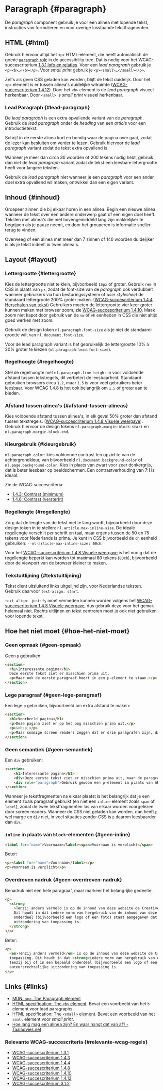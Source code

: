 <!-- @license CC0-1.0 -->

# Paragraph {#paragraph}

De _paragraph_ component gebruik je voor een alinea met lopende tekst, instructies van formulieren en voor overige losstaande tekstfragmenten.

## HTML {#html}

Gebruik hiervoor altijd het `<p>` HTML-element, die heeft automatisch de goede [`paragraph` role](https://w3c.github.io/aria/#paragraph) in de accessibility tree. Dat is nodig voor het WCAG-succescriterium [1.3.1 Info en relaties](/wcag/1..3.1). Voor een _lead paragraph_ gebruik je `<p><b>…</b></p>`. Voor _small print_ gebruik je `<p><small>…</small></p>`.

Zelfs als geen CSS geladen kan worden, blijft de tekst duidelijk. Door het `<p>` element is er tussen alinea's duidelijke witruimte ([WCAG-succescriterium 1.4.12](/wcag/1.4.12)). Door het `<b>` element is de _lead paragraph_ visueel herkenbaar. Door `<small>` is _small print_ visueel herkenbaar.

### Lead Paragraph {#lead-paragraph}

De _lead paragraph_ is een extra opvallende variant van de _paragraph_. Gebruik de _lead paragraph_ onder de _heading_ van een _article_ voor een introductietekst.

Schrijf in de eerste alinea kort en bondig waar de pagina over gaat, zodat de lezer kan besluiten om verder te lezen. Gebruik hiervoor de _lead paragraph_ variant zodat de tekst extra opvallend is.

Wanneer je meer dan circa 30 woorden of 200 tekens nodig hebt, gebruik dan niet de _lead paragraph_ variant zodat de tekst een leesbare lettergrootte heeft voor langere teksten.

Gebruik de _lead paragraph_ niet wanneer je een _paragraph_ voor een ander doel extra opvallend wil maken, ontwikkel dan een eigen variant.

## Inhoud {#inhoud}

Groepeer zinnen die bij elkaar horen in een alinea. Begin een nieuwe alinea wanneer de tekst over een andere onderwerp gaat of een eigen doel heeft. Teksten met alinea's die niet bovengemiddeld lang zijn makkelijker te begrijpen als je pauze neemt, en door het grouperen is informatie sneller terug te vinden.

Overweeg of een alinea met meer dan 7 zinnen of 140 woorden duidelijker is als je tekst indeelt in twee alinea's.

## Layout {#layout}

### Lettergrootte {#lettergrootte}

Kies de lettergrootte niet te klein, bijvoorbeeld `16px` of groter. Gebruik `rem` in CSS in plaats van `px`, zodat de font-size van de _paragraph_ ook verdubbelt wanneer gebruikers via hun besturingssysteem of _user stylesheet_ de standaard lettergroote 200% groter maken. ([WCAG-succescriterium 1.4.4 Herschalen van tekst](/wcag/1.4.4)) Gebruikers moeten de lettergrootte vier keer groter kunnen maken met browser zoom, zie [WCAG-succescriterium 1.4.10](/wcag/1.4.10). Maak zoom niet kapot door gebruik van de `vw` of `vh` eenheden in CSS die niet altijd goed werken met zoom.

Gebruik de design token `nl.paragraph.font-size` als je niet de standaard-grootte wilt van `nl.document.font-size`.

Voor de lead paragraph variant is het gebruikelijk de lettergrootte 10% á 20% groter te kiezen (`nl.paragraph.lead.font-size`).

### Regelhoogte {#regelhoogte}

Stel de regelhoogte met `nl.paragraph.line-height` in voor voldoende afstand tussen tekstregels, dit verbetert de leesbaarheid. Standaard gebruiken browsers circa `1.2`, maar `1.5` is voor veel gebruikers beter leesbaar. Voor WCAG 1.4.8 is het ook belangrijk om `1.5` of groter aan te bieden.

### Afstand tussen alinea's {#afstand-tussen-alineas}

Kies voldoende afstand tussen alinea's, in elk geval 50% groter dan afstand tussen tekstregels. ([WCAG-succescriterium 1.4.8 Visuele weergave](https://www.w3.org/WAI/WCAG21/Understanding/visual-presentation.html)). Gebruik hiervoor de design tokens `nl.paragraph.margin-block-start` en `nl.paragraph.margin-block-end`.

### Kleurgebruik {#kleurgebruik}

`nl.paragraph.color`: kies voldoende contrast ten opzichte van de achtergrondkleur, van bijvoorbeeld `nl.document.background-color` of `nl.page.background-color`. Kies in plaats van zwart voor zeer donkergrijs, dat is beter leesbaar op beeldschermen. Een contrastverhouding van 7:1 is ideaal.

Zie de WCAG-succescriteria:

- [1.4.3: Contrast (minimum)](/wcag/1.4.3)
- [1.4.6: Contrast (versterkt)](https://www.w3.org/WAI/WCAG21/Understanding/contrast-enhanced.html)

### Regellengte {#regellengte}

Zorg dat de lengte van de tekst niet te lang wordt, bijvoorbeeld door deze design token in te stellen: `nl.article.max-inline-size`. De ideale regellengte verschilt per schrift en taal, maar ergens tussen de 50 en 75 tekens voor Nederlands is prima. Je kunt in CSS bijvoorbeeld de `ch` eenheid gebruiken: `--nl-article-max-inline-size: 60ch`.

Voor het [WCAG-succescriterium 1.4.8 Visuele weergave](https://www.w3.org/WAI/WCAG21/Understanding/visual-presentation.html) is het nodig dat de regellengte beperkt kan worden tot maximaal 80 tekens (`80ch`), bijvoorbeeld door de viewport van de browser kleiner te maken.

### Tekstuitlijning {#tekstuitlijning}

Tekst dient uitsluitend links uitgelijnd zijn, voor Nederlandse teksten. Gebruik daarvoor `text-align: start`.

`text-align: justify` moet vermeden kunnen worden volgens het [WCAG-succescriterium 1.4.8 Visuele weergave](https://www.w3.org/WAI/WCAG21/Understanding/visual-presentation.html), dus gebruik deze voor het gemak helemaal niet. Rechts uitlijnen en tekst centreren moet je ook niet gebruiken voor lopende tekst.

## Hoe het niet moet {#hoe-het-niet-moet}

### Geen opmaak {#geen-opmaak}

Geen `p` gebruiken:

```html
<section>
  <h1>Interessante pagina</h1>
  Deze eerste tekst ziet er misschien prima uit.
  <p>Maar ook de eerste paragraaf hoort in een p-element te staan.</p>
</section>
```

### Lege paragraaf {#geen-lege-paragraaf}

Een lege `p` gebruiken, bijvoorbeeld om extra afstand te maken:

```html
<section>
  <h1>Voorbeeld pagina</h1>
  <p>Deze pagina ziet er op het oog misschien prima uit.</p>
  <p>&nbsp;</p>
  <p>Maar sommige screen readers zeggen dat er drie paragrafen zijn, dat is verwarrend.</p>
</section>
```

### Geen semantiek {#geen-semantiek}

Een `div` gebruiken:

```html
<section>
    <h1>Interessante pagina</h1>
    <div>Deze eerste tekst ziet er misschien prima uit, maar de paragraph role ontbreek in de accessibility tree.</div>
    <div role="paragraph">Gebruik gewoon een p-element in plaats van ARIA om de role te verkrijgen.</p>
</section>
```

Wanneer je tekstfragmenten na elkaar plaatst is het belangrijk dat je een element zoals paragraaf gebruikt (en niet een `inline` element zoals `span` of `label`), zodat de twee tekstfragmenten los van elkaar worden voorgelezen door screen readers. Wanneer de CSS niet geladen kan worden, dan heeft `p` wel marge en `div` niet, in veel situaties zonder CSS is `p` daarom leesbaarder dan `div`.

### `inline` in plaats van `block`-elementen {#geen-inline}

```html
<label for="name">Voornaam</label><span>Voornaam is verplicht</span>
```

Beter:

```html
<p><label for="name">Voornaam</label></p>
<p>Voornaam is verplicht</p>
```

### Overdreven nadruk {#geen-overdreven-nadruk}

Benadruk niet een hele paragraaf, maar markeer het belangrijke gedeelte.

```html
<p>
  <strong
    >Tenzij anders vermeld is op de inhoud van deze website de Creative Commons zero verklaring (CC0) van toepassing.
    Dit houdt in dat iedere vorm van hergebruik van de inhoud van deze site is toegestaan, tenzij bij of in een bepaald
    onderdeel (bijvoorbeeld een logo of een foto) staat aangegeven dat op dat onderdeel een auteursrechtelijke
    uitzondering van toepassing is.
  </strong>
</p>
```

Beter:

```html
<p>
  <em>Tenzij anders vermeld</em> is op de inhoud van deze website de Creative Commons zero verklaring (CC0) van
  toepassing. Dit houdt in dat <strong>iedere vorm van hergebruik van de inhoud van deze site is toegestaan</strong>,
  tenzij bij of in een bepaald onderdeel (bijvoorbeeld een logo of een foto) staat aangegeven dat op dat onderdeel een
  auteursrechtelijke uitzondering van toepassing is.
</p>
```

## Links {#links}

- [MDN: `<p>`: The Paragraph element](https://developer.mozilla.org/en-US/docs/Web/HTML/Element/p)
- [HTML specification: The `<b>` element](https://html.spec.whatwg.org/multipage/text-level-semantics.html#the-b-element). Bevat een voorbeeld van het `b` element voor lead paragraphs.
- [HTML specification: The `<small>` element](https://html.spec.whatwg.org/multipage/text-level-semantics.html#the-small-element). Bevat een voorbeeld van het `small` element voor _small print_.
- [Hoe lang mag een alinea zijn? En waar hangt dat van af? - Taaladvies.net](https://taaladvies.net/lengte-van-alineas/)

### Relevante WCAG-succescriteria {#relevante-wcag-regels}

- [WCAG-succescriterium 1.3.1](/wcag/1.3.1)
- [WCAG-succescriterium 1.4.3](/wcag/1.4.3)
- [WCAG-succescriterium 1.4.4](/wcag/1.4.4)
- [WCAG-succescriterium 1.4.8](/wcag/1.4.8)
- [WCAG-succescriterium 1.4.10](/wcag/1.4.10)
- [WCAG-succescriterium 1.4.12](/wcag/1.4.12)
- [WCAG-succescriterium 3.1.2](/wcag/3.1.2)
